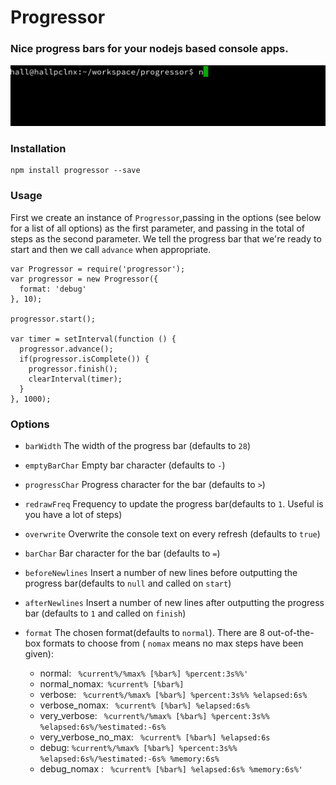# Progressor
### Nice progress bars for your nodejs based console apps.

![Image of Progressor](https://raw.githubusercontent.com/jamhall/progressor/master/examples/advanced.gif)

### Installation

    npm install progressor --save

### Usage

First we create an instance of `Progressor`,passing in the options (see below for a list of all options) as the first parameter, and passing in the total of steps as the second parameter.  We tell the progress bar that we're ready to start and then we call `advance`  when appropriate.

    var Progressor = require('progressor');
    var progressor = new Progressor({
      format: 'debug'
    }, 10);
    
    progressor.start();
    
    var timer = setInterval(function () {
      progressor.advance();
      if(progressor.isComplete()) {
        progressor.finish();
        clearInterval(timer);
      }
    }, 1000);

### Options

 - `barWidth` The width of the progress bar (defaults to `28`)
 - `emptyBarChar` Empty bar character (defaults to `-`)
 - `progressChar` Progress character for the bar (defaults to `>`)
 - `redrawFreq` Frequency to update the progress bar(defaults to `1`. Useful is you have a lot of steps)
 - `overwrite`  Overwrite the console text on every refresh (defaults to `true`) 
 - `barChar` Bar character for the bar (defaults to `=`)
 - `beforeNewlines` Insert a number of new lines before outputting the progress bar(defaults to `null` and called on `start`)
 -  `afterNewlines` Insert a number of new lines after outputting the progress bar (defaults to `1` and called on `finish`)

 - `format` The chosen format(defaults to `normal`). There are 8 out-of-the-box formats to choose from ( `nomax` means no max steps have been given):
	 - normal: ` %current%/%max% [%bar%] %percent:3s%%'`
	 - normal_nomax:` %current% [%bar%]`
	 - verbose: ` %current%/%max% [%bar%] %percent:3s%% %elapsed:6s%`
	 - verbose_nomax:  ` %current% [%bar%] %elapsed:6s%`
	 - very_verbose: ` %current%/%max% [%bar%] %percent:3s%% %elapsed:6s%/%estimated:-6s%`
	 - very_verbose_no_max: ` %current% [%bar%] %elapsed:6s`
	 - debug: `%current%/%max% [%bar%] %percent:3s%% %elapsed:6s%/%estimated:-6s% %memory:6s%`
	 - debug_nomax : ` %current% [%bar%] %elapsed:6s% %memory:6s%'` 
